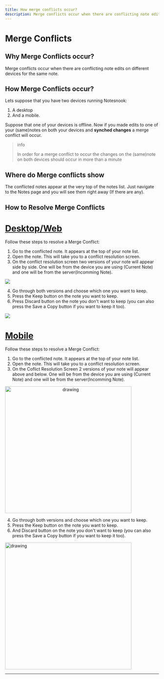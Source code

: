 ```yaml
---
title: How merge conflicts occur?
description: Merge conflicts occur when there are conflicting note edits on different devices for the same note.
---
```


# Merge Conflicts

## Why Merge Conflicts occur?

Merge conflicts occur when there are conflicting note edits on different devices for the same note.

## How Merge Conflicts occur?

Lets suppose that you have two devices running Notesnook:

1. A desktop
2. And a mobile.

Suppose that one of your devices is offline. Now if you made edits to one of your (same)notes on both your devices and **synched changes** a merge conflict will occur.

> info
>
> In order for a merge conflict to occur the changes on the (same)note on both devices should occur in more than a minute

## Where do Merge conflicts show

The conflicted notes appear at the very top of the notes list. Just navigate to the Notes page and you will see them right away (If there are any).

## How to Resolve Merge Conflicts

# [Desktop/Web](#/tab/web)

Follow these steps to resolve a Merge Conflict:

1. Go to the conflicted note. It appears at the top of your note list.
2. Open the note. This will take you to a conflict resolution screen.
3. On the conflict resolution screen two versions of your note will appear side by side. One will be from the device you are using (Current Note) and one will be from the server(Incomming Note).

![](https://github.com/user-attachments/assets/7790bcd3-e87f-4a5e-a8e6-3fba1b3f3ab3)

4. Go through both versions and choose which one you want to keep.
5. Press the Keep button on the note you want to keep.
6. Press Discard button on the note you don't want to keep (you can also press the Save a Copy button if you want to keep it too).

![](https://github.com/user-attachments/assets/58558f0e-6bf1-486d-a183-702dba54dcaf)

# [Mobile](#/tab/mobile)

Follow these steps to resolve a Merge Conflict:

1. Go to the conflicted note. It appears at the top of your note list.
2. Open the note. This will take you to a conflict resolution screen.
3. On the Coflict Resolution Screen 2 versions of your note will appear above and below. One will be from the device you are using (Current Note) and one will be from the server(Incomming Note).

<img src="https://github.com/user-attachments/assets/616381b6-17dc-4d2b-98a7-e7f2629f1925" alt="drawing" width="414" style="text-align:center"/>

4. Go through both versions and choose which one you want to keep.
5. Press the Keep button on the note you want to keep.
6. And Discard button on the note you don't want to keep (you can also press the Save a Copy button if you want to keep it too).

<img src="https://github.com/user-attachments/assets/699454f9-7840-4955-9c5f-1efd8c7963ea" alt="drawing" width="414"/>

---
